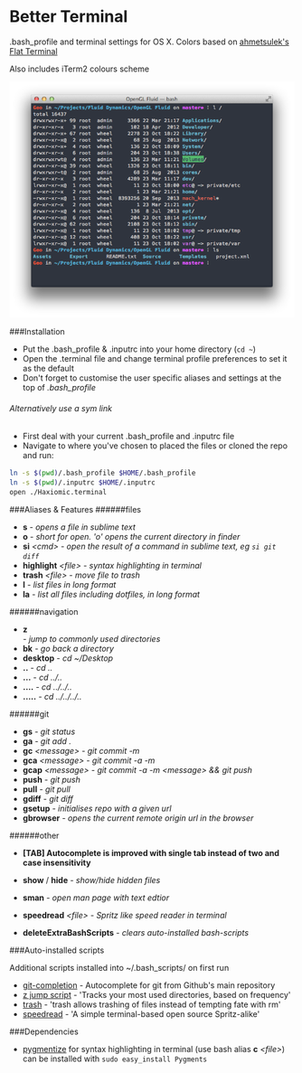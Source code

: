 Better Terminal
========

.bash_profile and terminal settings for OS X.
Colors based on [ahmetsulek's Flat Terminal](https://github.com/ahmetsulek/flat-terminal)

Also includes iTerm2 colours scheme

![preview](preview.png)

###Installation
- Put the .bash_profile & .inputrc into your home directory (`cd ~`)
- Open the .terminal file and change terminal profile preferences to set it as the default
- Don't forget to customise the user specific aliases and settings at the top of *.bash_profile*


###### Alternatively use a sym link
- First deal with your current .bash_profile and .inputrc file
- Navigate to where you've chosen to placed the files or cloned the repo and run:

```bash
ln -s $(pwd)/.bash_profile $HOME/.bash_profile
ln -s $(pwd)/.inputrc $HOME/.inputrc
open ./Haxiomic.terminal
```

###Aliases & Features
######files
- **s** - *opens a file in sublime text*
- **o** - *short for open. 'o' opens the current directory in finder* 
- **si** *\<cmd\>* - *open the result of a command in sublime text, eg `si git diff`*
- **highlight** *\<file\>* - *syntax highlighting in terminal*
- **trash** *\<file\>* - *move file to trash*
- **l** - *list files in long format*
- **la** - *list all files including dotfiles, in long format*

######navigation
- **z** *<search string>* - *jump to commonly used directories*
- **bk** - *go back a directory*
- **desktop** - *cd ~/Desktop*
- **..** 	- *cd ..*
- **...** 	- *cd ../..*
- **....** 	- *cd ../../..*
- **.....** - *cd ../../../..*

######git
- **gs** - *git status*
- **ga** - *git add .*
- **gc** *\<message\>* - *git commit -m*
- **gca** *\<message\>* - *git commit -a -m*
- **gcap** *\<message\>* - *git commit -a -m \<message\> && git push*
- **push** - *git push*
- **pull** - *git pull*
- **gdiff** - *git diff*
- **gsetup** *<repo-url>* - *initialises repo with a given url*
- **gbrowser** - *opens the current remote origin url in the browser*

######other
- **[TAB] Autocomplete is improved with single tab instead of two and case insensitivity**

- **show** / **hide** - *show/hide hidden files* 
- **sman** - *open man page with text edtior*
- **speedread** *\<file\>* - *Spritz like speed reader in terminal*
- **deleteExtraBashScripts** - *clears auto-installed bash-scripts*

###Auto-installed scripts

Additional scripts installed into ~/.bash_scripts/ on first run

- [git-completion](https://github.com/git/git/tree/master/contrib/completion) - Autocomplete for git from Github's main repository
- [z jump script](https://github.com/rupa/z) - 'Tracks your most used directories, based on frequency'
- [trash](https://github.com/morgant/tools-osx) - 'trash allows trashing of files instead of tempting fate with rm'
- [speedread](https://github.com/pasky/speedread) - 'A simple terminal-based open source Spritz-alike'

###Dependencies

- [pygmentize](http://pygments.org/) for syntax highlighting in terminal (use bash alias **c** *\<file\>*) can be installed with `sudo easy_install Pygments`
